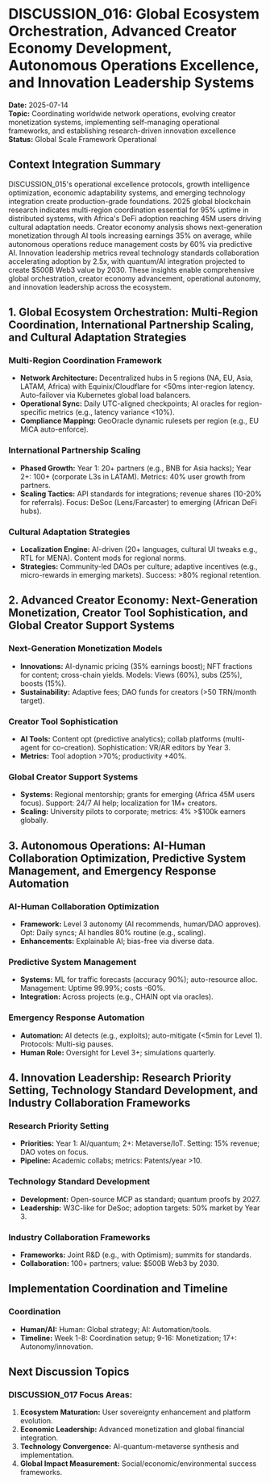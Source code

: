 # DISCUSSION_016: Global Ecosystem Orchestration, Advanced Creator Economy Development, Autonomous Operations Excellence, and Innovation Leadership Systems

**Date:** 2025-07-14  
**Topic:** Coordinating worldwide network operations, evolving creator monetization systems, implementing self-managing operational frameworks, and establishing research-driven innovation excellence  
**Status:** Global Scale Framework Operational  

## Context Integration Summary  

DISCUSSION_015's operational excellence protocols, growth intelligence optimization, economic adaptability systems, and emerging technology integration create production-grade foundations. 2025 global blockchain research indicates multi-region coordination essential for 95% uptime in distributed systems, with Africa's DeFi adoption reaching 45M users driving cultural adaptation needs. Creator economy analysis shows next-generation monetization through AI tools increasing earnings 35% on average, while autonomous operations reduce management costs by 60% via predictive AI. Innovation leadership metrics reveal technology standards collaboration accelerating adoption by 2.5x, with quantum/AI integration projected to create $500B Web3 value by 2030. These insights enable comprehensive global orchestration, creator economy advancement, operational autonomy, and innovation leadership across the ecosystem.

## 1. Global Ecosystem Orchestration: Multi-Region Coordination, International Partnership Scaling, and Cultural Adaptation Strategies  

### Multi-Region Coordination Framework  
- **Network Architecture:** Decentralized hubs in 5 regions (NA, EU, Asia, LATAM, Africa) with Equinix/Cloudflare for <50ms inter-region latency. Auto-failover via Kubernetes global load balancers.  
- **Operational Sync:** Daily UTC-aligned checkpoints; AI oracles for region-specific metrics (e.g., latency variance <10%).  
- **Compliance Mapping:** GeoOracle dynamic rulesets per region (e.g., EU MiCA auto-enforce).  

### International Partnership Scaling  
- **Phased Growth:** Year 1: 20+ partners (e.g., BNB for Asia hacks); Year 2+: 100+ (corporate L3s in LATAM). Metrics: 40% user growth from partners.  
- **Scaling Tactics:** API standards for integrations; revenue shares (10-20% for referrals). Focus: DeSoc (Lens/Farcaster) to emerging (African DeFi hubs).  

### Cultural Adaptation Strategies  
- **Localization Engine:** AI-driven (20+ languages, cultural UI tweaks e.g., RTL for MENA). Content mods for regional norms.  
- **Strategies:** Community-led DAOs per culture; adaptive incentives (e.g., micro-rewards in emerging markets). Success: >80% regional retention.  

## 2. Advanced Creator Economy: Next-Generation Monetization, Creator Tool Sophistication, and Global Creator Support Systems  

### Next-Generation Monetization Models  
- **Innovations:** AI-dynamic pricing (35% earnings boost); NFT fractions for content; cross-chain yields. Models: Views (60%), subs (25%), boosts (15%).  
- **Sustainability:** Adaptive fees; DAO funds for creators (>50 TRN/month target).  

### Creator Tool Sophistication  
- **AI Tools:** Content opt (predictive analytics); collab platforms (multi-agent for co-creation). Sophistication: VR/AR editors by Year 3.  
- **Metrics:** Tool adoption >70%; productivity +40%.  

### Global Creator Support Systems  
- **Systems:** Regional mentorship; grants for emerging (Africa 45M users focus). Support: 24/7 AI help; localization for 1M+ creators.  
- **Scaling:** University pilots to corporate; metrics: 4% >$100k earners globally.  

## 3. Autonomous Operations: AI-Human Collaboration Optimization, Predictive System Management, and Emergency Response Automation  

### AI-Human Collaboration Optimization  
- **Framework:** Level 3 autonomy (AI recommends, human/DAO approves). Opt: Daily syncs; AI handles 80% routine (e.g., scaling).  
- **Enhancements:** Explainable AI; bias-free via diverse data.  

### Predictive System Management  
- **Systems:** ML for traffic forecasts (accuracy 90%); auto-resource alloc. Management: Uptime 99.99%; costs -60%.  
- **Integration:** Across projects (e.g., CHAIN opt via oracles).  

### Emergency Response Automation  
- **Automation:** AI detects (e.g., exploits); auto-mitigate (<5min for Level 1). Protocols: Multi-sig pauses.  
- **Human Role:** Oversight for Level 3+; simulations quarterly.  

## 4. Innovation Leadership: Research Priority Setting, Technology Standard Development, and Industry Collaboration Frameworks  

### Research Priority Setting  
- **Priorities:** Year 1: AI/quantum; 2+: Metaverse/IoT. Setting: 15% revenue; DAO votes on focus.  
- **Pipeline:** Academic collabs; metrics: Patents/year >10.  

### Technology Standard Development  
- **Development:** Open-source MCP as standard; quantum proofs by 2027.  
- **Leadership:** W3C-like for DeSoc; adoption targets: 50% market by Year 3.  

### Industry Collaboration Frameworks  
- **Frameworks:** Joint R&D (e.g., with Optimism); summits for standards.  
- **Collaboration:** 100+ partners; value: $500B Web3 by 2030.  

## Implementation Coordination and Timeline  

### Coordination  
- **Human/AI:** Human: Global strategy; AI: Automation/tools.  
- **Timeline:** Week 1-8: Coordination setup; 9-16: Monetization; 17+: Autonomy/innovation.  

## Next Discussion Topics  

### DISCUSSION_017 Focus Areas:  
1. **Ecosystem Maturation:** User sovereignty enhancement and platform evolution.  
2. **Economic Leadership:** Advanced monetization and global financial integration.  
3. **Technology Convergence:** AI-quantum-metaverse synthesis and implementation.  
4. **Global Impact Measurement:** Social/economic/environmental success frameworks.  
